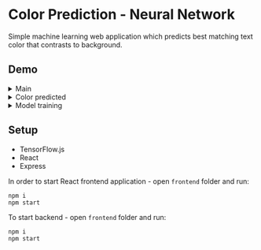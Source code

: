 # Color Prediction - Neural Network

Simple machine learning web application which predicts best matching text color that contrasts to background.

## Demo

<details>
  <summary>Main</summary>
  <img src="https://i.imgur.com/0blY0IU.png" alt="Main" >
</details>

<details>
  <summary>Color predicted</summary>
  <img src="https://i.imgur.com/Bh5BQlJ.png" alt="Predicted" >
</details>

<details>
  <summary>Model training</summary>
  <img src="https://i.imgur.com/O9N8JpK.png" alt="Training" >
  <img src="https://i.imgur.com/LQaMPjW.png" alt="Trained" >
</details>

## Setup

- TensorFlow.js
- React
- Express

In order to start React frontend application - open `frontend` folder and run: 
```
npm i
npm start
```

To start backend - open `frontend` folder and run: 
```
npm i
npm start
```
